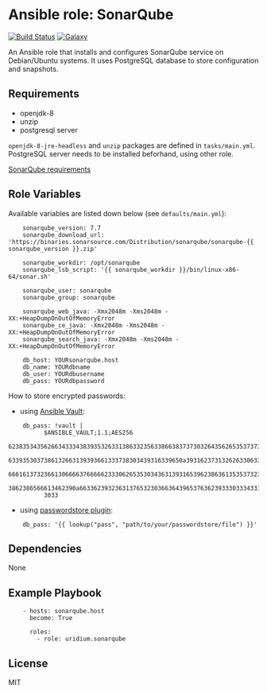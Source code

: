 Ansible role: SonarQube
=========
[![Build Status](https://travis-ci.org/uridium/ansible-role-sonarqube.svg?branch=master)](https://travis-ci.org/uridium/ansible-role-sonarqube)
[![Galaxy](https://img.shields.io/badge/galaxy-uridium.sonarqube-blue.svg)](https://galaxy.ansible.com/uridium/sonarqube)

An Ansible role that installs and configures SonarQube service on Debian/Ubuntu systems.
It uses PostgreSQL database to store configuration and snapshots.

Requirements
------------

* openjdk-8
* unzip
* postgresql server

`openjdk-8-jre-headless` and `unzip` packages are defined in `tasks/main.yml`.
PostgreSQL server needs to be installed beforhand, using other role.

[SonarQube requirements](https://docs.sonarqube.org/latest/requirements/requirements/)

Role Variables
--------------

Available variables are listed down below (see `defaults/main.yml`):

```
    sonarqube_version: 7.7
    sonarqube_download_url: 'https://binaries.sonarsource.com/Distribution/sonarqube/sonarqube-{{ sonarqube_version }}.zip'

    sonarqube_workdir: /opt/sonarqube
    sonarqube_lsb_script: '{{ sonarqube_workdir }}/bin/linux-x86-64/sonar.sh'

    sonarqube_user: sonarqube
    sonarqube_group: sonarqube

    sonarqube_web_java: -Xmx2048m -Xms2048m -XX:+HeapDumpOnOutOfMemoryError
    sonarqube_ce_java: -Xmx2048m -Xms2048m -XX:+HeapDumpOnOutOfMemoryError
    sonarqube_search_java: -Xmx2048m -Xms2048m -XX:+HeapDumpOnOutOfMemoryError

    db_host: YOURsonarqube.host
    db_name: YOURdbname
    db_user: YOURdbusername
    db_pass: YOURdbpassword
```

How to store encrypted passwords:

* using [Ansible Vault](https://docs.ansible.com/ansible/latest/user_guide/vault.html):

```
    db_pass: !vault |
          $ANSIBLE_VAULT;1.1;AES256
          62383534356266343334383935326331386332356338663837373032643562653537373238373830
          6339353037386132663139393661333738303439316339650a393162373132626330633464353234
          66616137323661306666376666623330626535303436313931653962386361353537323833343863
          3862386566613462390a663362393236313765323036636439653763623933303334333533653234
          3033
```

* using [passwordstore plugin](https://docs.ansible.com/ansible/latest/plugins/lookup/passwordstore.html):

```
    db_pass: '{{ lookup("pass", "path/to/your/passwordstore/file") }}'
```

Dependencies
------------

None

Example Playbook
----------------

```
    - hosts: sonarqube.host
      become: True

      roles:
        - role: uridium.sonarqube
```

License
-------

MIT

